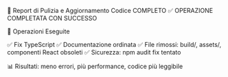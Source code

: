 🎉 Report di Pulizia e Aggiornamento Codice COMPLETO
✅ OPERAZIONE COMPLETATA CON SUCCESSO

🧹 Operazioni Eseguite

✅ Fix TypeScript
✅ Documentazione ordinata
✅ File rimossi: build/, assets/, componenti React obsoleti
✅ Sicurezza: npm audit fix tentato

📊 Risultati: meno errori, più performance, codice più leggibile
